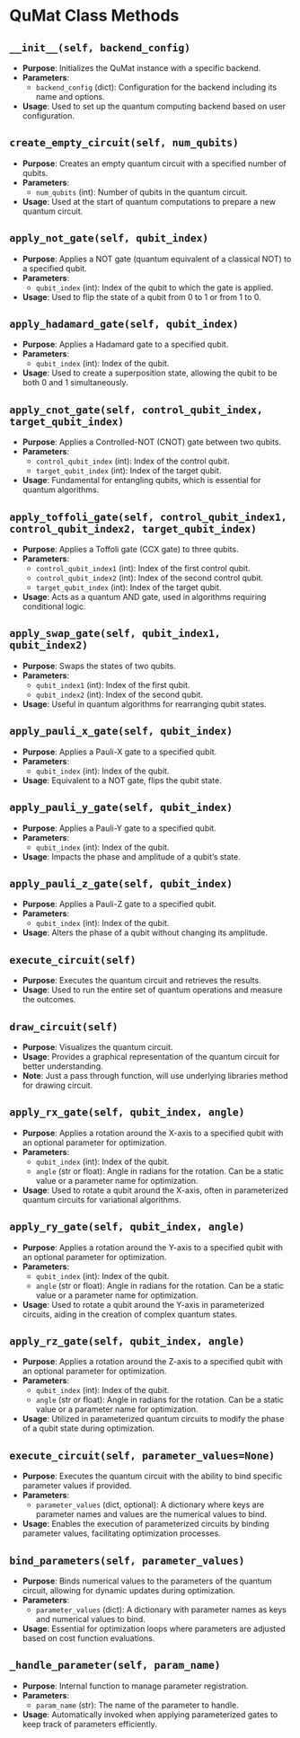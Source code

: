 # QuMat Class Methods

## `__init__(self, backend_config)`
- **Purpose**: Initializes the QuMat instance with a specific backend.
- **Parameters**:
    - `backend_config` (dict): Configuration for the backend including its name and options.
- **Usage**: Used to set up the quantum computing backend based on user configuration.

## `create_empty_circuit(self, num_qubits)`
- **Purpose**: Creates an empty quantum circuit with a specified number of qubits.
- **Parameters**:
    - `num_qubits` (int): Number of qubits in the quantum circuit.
- **Usage**: Used at the start of quantum computations to prepare a new quantum circuit.

## `apply_not_gate(self, qubit_index)`
- **Purpose**: Applies a NOT gate (quantum equivalent of a classical NOT) to a specified qubit.
- **Parameters**:
    - `qubit_index` (int): Index of the qubit to which the gate is applied.
- **Usage**: Used to flip the state of a qubit from 0 to 1 or from 1 to 0.

## `apply_hadamard_gate(self, qubit_index)`
- **Purpose**: Applies a Hadamard gate to a specified qubit.
- **Parameters**:
    - `qubit_index` (int): Index of the qubit.
- **Usage**: Used to create a superposition state, allowing the qubit to be both 0 and 1 simultaneously.

## `apply_cnot_gate(self, control_qubit_index, target_qubit_index)`
- **Purpose**: Applies a Controlled-NOT (CNOT) gate between two qubits.
- **Parameters**:
    - `control_qubit_index` (int): Index of the control qubit.
    - `target_qubit_index` (int): Index of the target qubit.
- **Usage**: Fundamental for entangling qubits, which is essential for quantum algorithms.

## `apply_toffoli_gate(self, control_qubit_index1, control_qubit_index2, target_qubit_index)`
- **Purpose**: Applies a Toffoli gate (CCX gate) to three qubits.
- **Parameters**:
    - `control_qubit_index1` (int): Index of the first control qubit.
    - `control_qubit_index2` (int): Index of the second control qubit.
    - `target_qubit_index` (int): Index of the target qubit.
- **Usage**: Acts as a quantum AND gate, used in algorithms requiring conditional logic.

## `apply_swap_gate(self, qubit_index1, qubit_index2)`
- **Purpose**: Swaps the states of two qubits.
- **Parameters**:
    - `qubit_index1` (int): Index of the first qubit.
    - `qubit_index2` (int): Index of the second qubit.
- **Usage**: Useful in quantum algorithms for rearranging qubit states.

## `apply_pauli_x_gate(self, qubit_index)`
- **Purpose**: Applies a Pauli-X gate to a specified qubit.
- **Parameters**:
    - `qubit_index` (int): Index of the qubit.
- **Usage**: Equivalent to a NOT gate, flips the qubit state.

## `apply_pauli_y_gate(self, qubit_index)`
- **Purpose**: Applies a Pauli-Y gate to a specified qubit.
- **Parameters**:
    - `qubit_index` (int): Index of the qubit.
- **Usage**: Impacts the phase and amplitude of a qubit’s state.

## `apply_pauli_z_gate(self, qubit_index)`
- **Purpose**: Applies a Pauli-Z gate to a specified qubit.
- **Parameters**:
    - `qubit_index` (int): Index of the qubit.
- **Usage**: Alters the phase of a qubit without changing its amplitude.

## `execute_circuit(self)`
- **Purpose**: Executes the quantum circuit and retrieves the results.
- **Usage**: Used to run the entire set of quantum operations and measure the outcomes.

## `draw_circuit(self)`
- **Purpose**: Visualizes the quantum circuit.
- **Usage**: Provides a graphical representation of the quantum circuit for better understanding.
- **Note**: Just a pass through function, will use underlying libraries 
  method for drawing circuit. 

## `apply_rx_gate(self, qubit_index, angle)`  
- **Purpose**: Applies a rotation around the X-axis to a specified qubit with an optional parameter for optimization.  
- **Parameters**:  
    - `qubit_index` (int): Index of the qubit.  
    - `angle` (str or float): Angle in radians for the rotation. Can be a static value or a parameter name for optimization.  
- **Usage**: Used to rotate a qubit around the X-axis, often in parameterized quantum circuits for variational algorithms.  
  
## `apply_ry_gate(self, qubit_index, angle)`  
- **Purpose**: Applies a rotation around the Y-axis to a specified qubit with an optional parameter for optimization.  
- **Parameters**:  
    - `qubit_index` (int): Index of the qubit.  
    - `angle` (str or float): Angle in radians for the rotation. Can be a static value or a parameter name for optimization.  
- **Usage**: Used to rotate a qubit around the Y-axis in parameterized circuits, aiding in the creation of complex quantum states.  
  
## `apply_rz_gate(self, qubit_index, angle)`  
- **Purpose**: Applies a rotation around the Z-axis to a specified qubit with an optional parameter for optimization.  
- **Parameters**:  
    - `qubit_index` (int): Index of the qubit.  
    - `angle` (str or float): Angle in radians for the rotation. Can be a static value or a parameter name for optimization.  
- **Usage**: Utilized in parameterized quantum circuits to modify the phase of a qubit state during optimization.  
  
## `execute_circuit(self, parameter_values=None)`  
- **Purpose**: Executes the quantum circuit with the ability to bind specific parameter values if provided.  
- **Parameters**:  
    - `parameter_values` (dict, optional): A dictionary where keys are parameter names and values are the numerical values to bind.  
- **Usage**: Enables the execution of parameterized circuits by binding parameter values, facilitating optimization processes.  
  
## `bind_parameters(self, parameter_values)`  
- **Purpose**: Binds numerical values to the parameters of the quantum circuit, allowing for dynamic updates during optimization.  
- **Parameters**:  
    - `parameter_values` (dict): A dictionary with parameter names as keys and numerical values to bind.  
- **Usage**: Essential for optimization loops where parameters are adjusted based on cost function evaluations.  
  
## `_handle_parameter(self, param_name)`  
- **Purpose**: Internal function to manage parameter registration.  
- **Parameters**:  
    - `param_name` (str): The name of the parameter to handle.  
- **Usage**: Automatically invoked when applying parameterized gates to keep track of parameters efficiently.  
  

